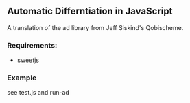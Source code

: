 ## Automatic Differntiation in JavaScript

A translation of the ad library from Jeff Siskind's Qobischeme.

### Requirements:

- [sweetjs](http://sweetjs.org/)

### Example

see test.js and run-ad
